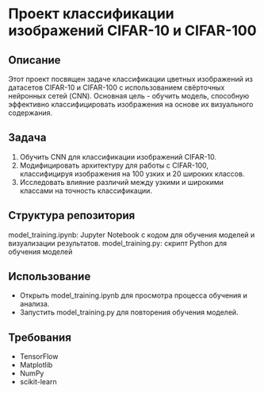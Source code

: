 
# Проект классификации изображений CIFAR-10 и CIFAR-100
## Описание
Этот проект посвящен задаче классификации цветных изображений из датасетов CIFAR-10 и CIFAR-100 с использованием свёрточных нейронных сетей (CNN). Основная цель - обучить модель, способную эффективно классифицировать изображения на основе их визуального содержания.

## Задача
1. Обучить CNN для классификации изображений CIFAR-10.
2. Модифицировать архитектуру для работы с CIFAR-100, классифицируя изображения на 100 узких и 20 широких классов.
3. Исследовать влияние различий между узкими и широкими классами на точность классификации.

## Структура репозитория
model_training.ipynb: Jupyter Notebook с кодом для обучения моделей и визуализации результатов.
model_training.py: скрипт Python для обучения моделей


## Использование
* Открыть model_training.ipynb для просмотра процесса обучения и анализа.
* Запустить model_training.py для повторения обучения моделей.


## Требования
* TensorFlow
* Matplotlib
* NumPy
* scikit-learn
